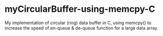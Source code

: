 # myCircularBuffer-using-memcpy-C
My implementation of circular (ring) data buffer in C, using memcpy() to increase the speed of en-queue &amp; de-queue function for a large data array.
